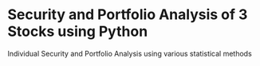 # Security and Portfolio Analysis of 3 Stocks using Python
Individual Security and Portfolio Analysis using various statistical methods

